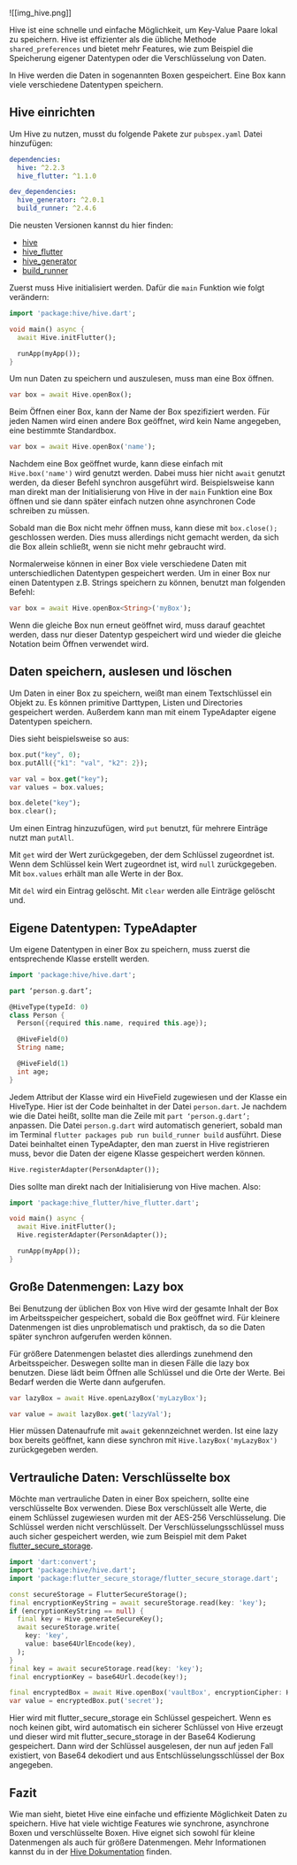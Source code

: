 ![[img_hive.png]]

Hive ist eine schnelle und einfache Möglichkeit, um Key-Value Paare lokal zu speichern. Hive ist effizienter als die übliche Methode `shared_preferences` und bietet mehr Features, wie zum Beispiel die Speicherung eigener Datentypen oder die Verschlüsselung von Daten.

In Hive werden die Daten in sogenannten Boxen gespeichert. Eine Box kann viele verschiedene Datentypen speichern. 

## Hive einrichten
Um Hive zu nutzen, musst du folgende Pakete zur `pubspex.yaml` Datei hinzufügen:

```yaml
dependencies:
  hive: ^2.2.3
  hive_flutter: ^1.1.0

dev_dependencies:
  hive_generator: ^2.0.1
  build_runner: ^2.4.6
```

Die neusten Versionen kannst du hier finden:
- [hive](https://pub.dev/packages/hive)
- [hive_flutter](https://pub.dev/packages/hive_flutter)
- [hive_generator](https://pub.dev/packages/hive_generator)
- [build_runner](https://pub.dev/packages/build_runner)

Zuerst muss Hive initialisiert werden. Dafür die `main` Funktion wie folgt verändern:
```dart
import 'package:hive/hive.dart';

void main() async {
  await Hive.initFlutter();

  runApp(myApp());
}
```

Um nun Daten zu speichern und auszulesen, muss man eine Box öffnen.
```dart
var box = await Hive.openBox();
```

Beim Öffnen einer Box, kann der Name der Box spezifiziert werden. Für jeden Namen wird einen andere Box geöffnet, wird kein Name angegeben, eine bestimmte Standardbox.
```dart
var box = await Hive.openBox('name');
```

Nachdem eine Box geöffnet wurde, kann diese einfach mit `Hive.box('name')` wird genutzt werden. Dabei muss hier nicht `await` genutzt werden, da dieser Befehl synchron ausgeführt wird. Beispielsweise kann man direkt man der Initialisierung von Hive in der `main` Funktion eine Box öffnen und sie dann später einfach nutzen ohne asynchronen Code schreiben zu müssen.

Sobald man die Box nicht mehr öffnen muss, kann diese mit `box.close();` geschlossen werden. Dies muss allerdings nicht gemacht werden, da sich die Box allein schließt, wenn sie nicht mehr gebraucht wird.

Normalerweise können in einer Box viele verschiedene Daten mit unterschiedlichen Datentypen gespeichert werden. Um in einer Box nur einen Datentypen z.B. Strings speichern zu können, benutzt man folgenden Befehl:
```dart
var box = await Hive.openBox<String>('myBox');
```
Wenn die gleiche Box nun erneut geöffnet wird, muss darauf geachtet werden, dass nur dieser Datentyp gespeichert wird und wieder die gleiche Notation beim Öffnen verwendet wird.

## Daten speichern, auslesen und löschen
Um Daten in einer Box zu speichern, weißt man einem Textschlüssel ein Objekt zu. Es können primitive Darttypen, Listen und Directories gespeichert werden. Außerdem kann man mit einem TypeAdapter eigene Datentypen speichern.

Dies sieht beispielsweise so aus:
```dart
box.put("key", 0);
box.putAll({"k1": "val", "k2": 2});

var val = box.get("key");
var values = box.values;

box.delete("key");
box.clear();
```
Um einen Eintrag hinzuzufügen, wird `put` benutzt, für mehrere Einträge nutzt man `putAll`. 

Mit `get` wird der Wert zurückgegeben, der dem Schlüssel zugeordnet ist. Wenn dem Schlüssel kein Wert zugeordnet ist, wird `null` zurückgegeben. Mit `box.values` erhält man alle Werte in der Box.

Mit `del` wird ein Eintrag gelöscht. Mit `clear` werden alle Einträge gelöscht und.

## Eigene Datentypen: TypeAdapter
Um eigene Datentypen in einer Box zu speichern, muss zuerst die entsprechende Klasse erstellt werden.
```dart
import 'package:hive/hive.dart';

part ‘person.g.dart’;

@HiveType(typeId: 0)
class Person {
  Person({required this.name, required this.age});

  @HiveField(0)
  String name;

  @HiveField(1)
  int age;
}
```

Jedem Attribut der Klasse wird ein HiveField zugewiesen und der Klasse ein HiveType. Hier ist der Code beinhaltet in der Datei `person.dart`. Je nachdem wie die Datei heißt, sollte man die Zeile mit `part ‘person.g.dart’;` anpassen. Die Datei `person.g.dart` wird automatisch generiert, sobald man im Terminal `flutter packages pub run build_runner build` ausführt. Diese Datei beinhaltet einen TypeAdapter, den man zuerst in Hive registrieren muss, bevor die Daten der eigene Klasse gespeichert werden können.
```dart
Hive.registerAdapter(PersonAdapter());
```
Dies sollte man direkt nach der Initialisierung von Hive machen. Also:
```dart
import 'package:hive_flutter/hive_flutter.dart';

void main() async {
  await Hive.initFlutter();
  Hive.registerAdapter(PersonAdapter());

  runApp(myApp());
}
```

## Große Datenmengen: Lazy box
Bei Benutzung der üblichen Box von Hive wird der gesamte Inhalt der Box im Arbeitsspeicher gespeichert, sobald die Box geöffnet wird. Für kleinere Datenmengen ist dies unproblematisch und praktisch, da so die Daten später synchron aufgerufen werden können. 

Für größere Datenmengen belastet dies allerdings zunehmend den Arbeitsspeicher. Deswegen sollte man in diesen Fälle die lazy box benutzen. Diese lädt beim Öffnen alle Schlüssel und die Orte der Werte. Bei Bedarf werden die Werte dann aufgerufen.

```dart
var lazyBox = await Hive.openLazyBox('myLazyBox'); 

var value = await lazyBox.get('lazyVal');
```
Hier müssen Datenaufrufe mit `await` gekennzeichnet werden. Ist eine lazy box bereits geöffnet, kann diese synchron mit `Hive.lazyBox('myLazyBox')`  zurückgegeben werden.

## Vertrauliche Daten: Verschlüsselte box
Möchte man vertrauliche Daten in einer Box speichern, sollte eine verschlüsselte Box verwenden. Diese Box verschlüsselt alle Werte, die einem Schlüssel zugewiesen wurden mit der AES-256 Verschlüsselung. Die Schlüssel werden nicht verschlüsselt. Der Verschlüsselungsschlüssel muss auch sicher gespeichert werden, wie zum Beispiel mit dem Paket [flutter_secure_storage](https://pub.dev/packages/flutter_secure_storage).

```dart
import 'dart:convert';
import 'package:hive/hive.dart';
import 'package:flutter_secure_storage/flutter_secure_storage.dart';

const secureStorage = FlutterSecureStorage();
final encryptionKeyString = await secureStorage.read(key: 'key');
if (encryptionKeyString == null) {
  final key = Hive.generateSecureKey();
  await secureStorage.write(
    key: 'key',
    value: base64UrlEncode(key),
  );
}
final key = await secureStorage.read(key: 'key');
final encryptionKey = base64Url.decode(key!);

final encryptedBox = await Hive.openBox('vaultBox', encryptionCipher: HiveAesCipher(encryptionKey));
var value = encryptedBox.put('secret');
```
Hier wird mit flutter_secure_storage ein Schlüssel gespeichert. Wenn es noch keinen gibt, wird automatisch ein sicherer Schlüssel von Hive erzeugt und dieser wird mit flutter_secure_storage in der Base64 Kodierung gespeichert. Dann wird der Schlüssel ausgelesen, der nun auf jeden Fall existiert, von Base64 dekodiert und aus Entschlüsselungsschlüssel der Box angegeben.
## Fazit
Wie man sieht, bietet Hive eine einfache und effiziente Möglichkeit Daten zu speichern. Hive hat viele wichtige Features wie synchrone, asynchrone Boxen und verschlüsselte Boxen. Hive eignet sich sowohl für kleine Datenmengen als auch für größere Datenmengen. Mehr Informationen kannst du in der [Hive Dokumentation](https://docs.hivedb.dev/) finden.
